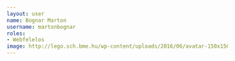 ```yaml
---
layout: user
name: Bognar Marton
username: martonbognar
roles:
- Webfelelos
image: http://lego.sch.bme.hu/wp-content/uploads/2016/06/avatar-150x150.png
---
```

